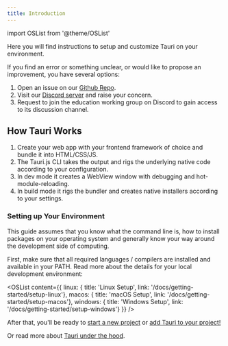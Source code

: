 ```yaml
---
title: Introduction
---
```


import OSList from '@theme/OSList'

Here you will find instructions to setup and customize Tauri on your environment.

If you find an error or something unclear, or would like to propose an improvement, you have several options:<br />

1. Open an issue on our [Github Repo](https://github.com/tauri-apps/tauri-docs).<br />
2. Visit our [Discord server](https://discord.gg/SpmNs4S) and raise your concern.<br />
3. Request to join the education working group on Discord to gain access to its discussion channel.

## How Tauri Works

1. Create your web app with your frontend framework of choice and bundle it into HTML/CSS/JS.
2. The Tauri.js CLI takes the output and rigs the underlying native code according to your configuration.
3. In dev mode it creates a WebView window with debugging and hot-module-reloading.
4. In build mode it rigs the bundler and creates native installers according to your settings.

### Setting up Your Environment

This guide assumes that you know what the command line is, how to install packages on your operating system and generally know your way around the development side of computing. 

First, make sure that all required languages / compilers are installed and available in your PATH. Read more about the details for your local development environment:

<OSList content={{
    linux: { title: 'Linux Setup', link: '/docs/getting-started/setup-linux'},
    macos: { title: 'macOS Setup', link: '/docs/getting-started/setup-macos'},
    windows: { title: 'Windows Setup', link: '/docs/getting-started/setup-windows'}
}} />

After that, you'll be ready to [start a new project](/docs/usage/development/starting) or [add Tauri to your project!](/docs/usage/development/integration)

Or read more about [Tauri under the hood](/docs/getting-started/technical-details).
